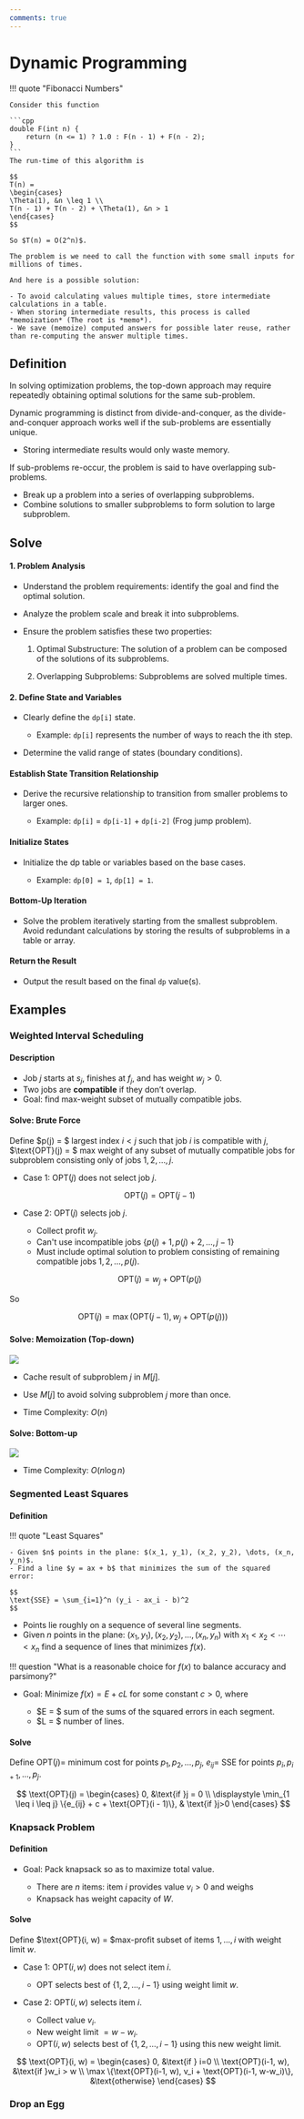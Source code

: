 ```yaml
---
comments: true
---
```


# Dynamic Programming

!!! quote "Fibonacci Numbers"

	Consider this function

	```cpp
	double F(int n) {
		return (n <= 1) ? 1.0 : F(n - 1) + F(n - 2);
	}
	```
	The run-time of this algorithm is

	$$
	T(n) = 
	\begin{cases}
	\Theta(1), &n \leq 1 \\
	T(n - 1) + T(n - 2) + \Theta(1), &n > 1
	\end{cases}
	$$

	So $T(n) = O(2^n)$.

	The problem is we need to call the function with some small inputs for millions of times.

	And here is a possible solution:

	- To avoid calculating values multiple times, store intermediate calculations in a table.
	- When storing intermediate results, this process is called *memoization* (The root is *memo*).
	- We save (memoize) computed answers for possible later reuse, rather than re-computing the answer multiple times.
	


## Definition

In solving optimization problems, the top-down approach may require repeatedly obtaining optimal solutions for the same sub-problem.

Dynamic programming is distinct from divide-and-conquer, as the divide-and-conquer approach works well if the sub-problems are essentially unique.
- Storing intermediate results would only waste memory.

If sub-problems re-occur, the problem is said to have overlapping sub-problems.

- Break up a problem into a series of overlapping subproblems.
- Combine solutions to smaller subproblems to form solution to large subproblem.

## Solve

#### 1. Problem Analysis

- Understand the problem requirements: identify the goal and find the optimal solution.

- Analyze the problem scale and break it into subproblems.

- Ensure the problem satisfies these two properties:

	1. Optimal Substructure: The solution of a problem can be composed of the solutions of its subproblems.

	2. Overlapping Subproblems: Subproblems are solved multiple times.

#### 2. Define State and Variables

- Clearly define the `dp[i]` state.

	- Example: `dp[i]` represents the number of ways to reach the ith step.

- Determine the valid range of states (boundary conditions).

#### Establish State Transition Relationship

- Derive the recursive relationship to transition from smaller problems to larger ones.

	- Example: `dp[i]` = `dp[i-1]` + `dp[i-2]` (Frog jump problem).

#### Initialize States

- Initialize the dp table or variables based on the base cases.

	- Example: `dp[0] = 1`, `dp[1] = 1`.

#### Bottom-Up Iteration

- Solve the problem iteratively starting from the smallest subproblem.
Avoid redundant calculations by storing the results of subproblems in a table or array.

#### Return the Result

- Output the result based on the final `dp` value(s).

## Examples

### Weighted Interval Scheduling

#### Description

- Job $j$ starts at $s_j$, finishes at $f_j$, and has weight $w_j  > 0$.
- Two jobs are **compatible** if they don’t overlap.
- Goal: find max-weight subset of mutually compatible jobs.

#### Solve: Brute Force

Define $p(j) = $ largest index $i < j$ such that job $i$ is compatible with $j$, $\text{OPT}(j) = $ max weight of any subset of mutually compatible jobs for subproblem consisting only of jobs $1, 2, \dots, j$.

- Case 1: $\text{OPT}(j)$ does not select job $j$.

	$$
	\text{OPT}(j) = \text{OPT}(j-1)
	$$

- Case 2: $\text{OPT}(j)$ selects job $j$.

	- Collect profit $w_j$.
	- Can't use incompatible jobs $\{p(j) + 1, p(j) + 2, \dots, j -1\}$
	- Must include optimal solution to problem consisting of remaining compatible jobs $1, 2, \dots, p(j)$.

	$$
	\text{OPT}(j) = w_j + \text{OPT}(p(j)
	$$

So

$$
\text{OPT}(j) = \max{(\text{OPT}(j-1), w_j + \text{OPT}(p(j)))}
$$

#### Solve: Memoization (Top-down)

![](img/top-down.png)

- Cache result of subproblem $j$ in $M[j]$.
- Use $M[j]$ to avoid solving subproblem $j$ more than once.

- Time Complexity: $O(n)$

#### Solve: Bottom-up

![](img/bottom-up.png)

- Time Complexity: $O(n \log n)$

### Segmented Least Squares

#### Definition

!!! quote "Least Squares"

	- Given $n$ points in the plane: $(x_1, y_1), (x_2, y_2), \dots, (x_n, y_n)$.
	- Find a line $y = ax + b$ that minimizes the sum of the squared error:

	$$
	\text{SSE} = \sum_{i=1}^n (y_i - ax_i - b)^2
	$$

- Points lie roughly on a sequence of several line segments.
- Given $n$ points in the plane: $(x_1, y_1), (x_2, y_2), \dots, (x_n, y_n)$ with $x_1 < x_2 < \cdots < x_n$ find a sequence of lines that minimizes $f(x)$.

!!! question "What is a reasonable choice for $f(x)$ to balance accuracy and parsimony?"

- Goal: Minimize $f(x) = E + cL$ for some constant $c > 0$, where
	
	- $E = $ sum of the sums of the squared errors in each segment.
	- $L = $ number of lines.

#### Solve

Define $\text{OPT}(j) =$ minimum cost for points $p_1, p_2, \dots, p_j$, $e_{ij} =$ SSE for points $p_i, p_{i+1}, \dots, p_j$.

$$
\text{OPT}(j) = 
\begin{cases}
	0, &\text{if }j = 0 \\
	\displaystyle \min_{1 \leq i \leq j} 
	\{e_{ij} + c + \text{OPT}(i - 1)\}, & \text{if }j>0
\end{cases}
$$

### Knapsack Problem

#### Definition

- Goal: Pack knapsack so as to maximize total value.

	- There are $n$ items: item $i$ provides value $v_i > 0$ and weighs 
	- Knapsack has weight capacity of $W$.

#### Solve

Define $\text{OPT}(i, w) =  $max-profit subset of items $1, \dots, i$ with weight limit $w$.

- Case 1: $\text{OPT}(i, w)$ does not select item $i$.

	- $\text{OPT}$ selects best of $\{1, 2, \dots, i-1\}$ using weight limit $w$.

- Case 2: $\text{OPT}(i, w)$ selects item $i$.

	- Collect value $v_i$.
	- New weight limit $= w - w_i$.
	- $\text{OPT}(i, w)$ selects best of $\{1, 2, \dots, i-1\}$ using this new weight limit.

$$
\text{OPT}(i, w) = 
\begin{cases}
	0, &\text{if } i=0 \\
	\text{OPT}(i-1, w), &\text{if }w_i > w \\
	\max \{\text{OPT}(i-1, w), v_i + \text{OPT}(i-1, w-w_i)\}, &\text{otherwise}
\end{cases}
$$

### Drop an Egg